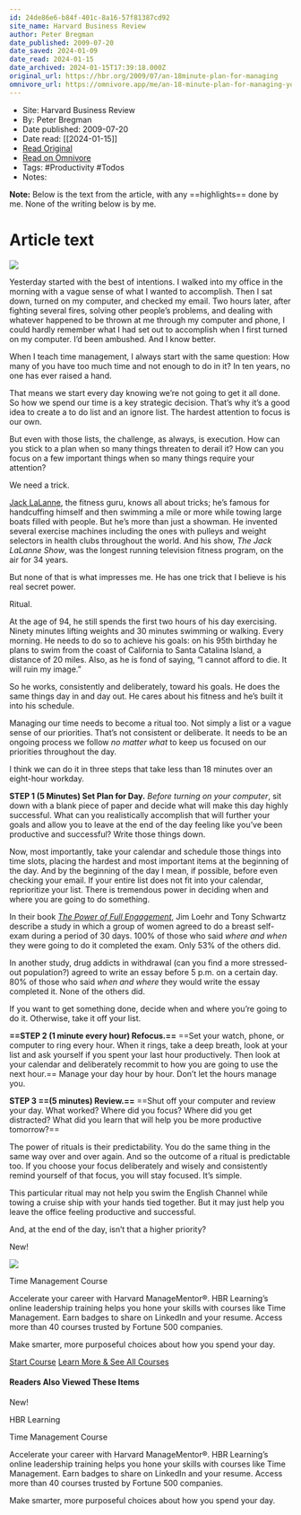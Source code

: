 ```yaml
---
id: 24de86e6-b84f-401c-8a16-57f81387cd92
site_name: Harvard Business Review
author: Peter Bregman
date_published: 2009-07-20
date_saved: 2024-01-09
date_read: 2024-01-15
date_archived: 2024-01-15T17:39:18.000Z
original_url: https://hbr.org/2009/07/an-18minute-plan-for-managing
omnivore_url: https://omnivore.app/me/an-18-minute-plan-for-managing-your-day-18cef30484a
---
```


 - Site: Harvard Business Review
 - By: Peter Bregman
 - Date published: 2009-07-20
 - Date read: [[2024-01-15]]
 - [Read Original](https://hbr.org/2009/07/an-18minute-plan-for-managing)
 - [Read on Omnivore](https://omnivore.app/me/an-18-minute-plan-for-managing-your-day-18cef30484a)
 - Tags:  #Productivity  #Todos 
 - Notes: 

**Note:** Below is the text from the article, with any ==highlights== done by me. None of the writing below is by me.

# Article text
![](https://proxy-prod.omnivore-image-cache.app/0x0,s5ITb-JPNyCfr7YMCo3MxSbclnKE5BRbprvfChcy6RU8/https://hbr.org/resources/images/article_assets/2009/07/MAY15_28_149248355.jpg) 

Yesterday started with the best of intentions. I walked into my office in the morning with a vague sense of what I wanted to accomplish. Then I sat down, turned on my computer, and checked my email. Two hours later, after fighting several fires, solving other people’s problems, and dealing with whatever happened to be thrown at me through my computer and phone, I could hardly remember what I had set out to accomplish when I first turned on my computer. I’d been ambushed. And I know better.

When I teach time management, I always start with the same question: How many of you have too much time and not enough to do in it? In ten years, no one has ever raised a hand.

That means we start every day knowing we’re not going to get it all done. So how we spend our time is a key strategic decision. That’s why it’s a good idea to create a to do list and an ignore list. The hardest attention to focus is our own.

But even with those lists, the challenge, as always, is execution. How can you stick to a plan when so many things threaten to derail it? How can you focus on a few important things when so many things require your attention?

We need a trick.

[Jack LaLanne](http://en.wikipedia.org/wiki/Jack%5FLalanne), the fitness guru, knows all about tricks; he’s famous for handcuffing himself and then swimming a mile or more while towing large boats filled with people. But he’s more than just a showman. He invented several exercise machines including the ones with pulleys and weight selectors in health clubs throughout the world. And his show, _The Jack LaLanne Show_, was the longest running television fitness program, on the air for 34 years.

But none of that is what impresses me. He has one trick that I believe is his real secret power.

Ritual.

At the age of 94, he still spends the first two hours of his day exercising. Ninety minutes lifting weights and 30 minutes swimming or walking. Every morning. He needs to do so to achieve his goals: on his 95th birthday he plans to swim from the coast of California to Santa Catalina Island, a distance of 20 miles. Also, as he is fond of saying, “I cannot afford to die. It will ruin my image.”

So he works, consistently and deliberately, toward his goals. He does the same things day in and day out. He cares about his fitness and he’s built it into his schedule.

Managing our time needs to become a ritual too. Not simply a list or a vague sense of our priorities. That’s not consistent or deliberate. It needs to be an ongoing process we follow _no matter what_ to keep us focused on our priorities throughout the day.

I think we can do it in three steps that take less than 18 minutes over an eight-hour workday.  
  
 **STEP 1 (5 Minutes) Set Plan for Day.** _Before turning on your computer_, sit down with a blank piece of paper and decide what will make this day highly successful. What can you realistically accomplish that will further your goals and allow you to leave at the end of the day feeling like you’ve been productive and successful? Write those things down.

Now, most importantly, take your calendar and schedule those things into time slots, placing the hardest and most important items at the beginning of the day. And by the beginning of the day I mean, if possible, before even checking your email. If your entire list does not fit into your calendar, reprioritize your list. There is tremendous power in deciding when and where you are going to do something.

In their book _[The Power of Full Engagement](http://www.amazon.com/Power-Full-Engagement-Managing-Performance/dp/0743226755/ref=sr%5F1%5F1?ie=UTF8&s=books&qid=1248114667&sr=8-1)_, Jim Loehr and Tony Schwartz describe a study in which a group of women agreed to do a breast self-exam during a period of 30 days. 100% of those who said _where and when_ they were going to do it completed the exam. Only 53% of the others did.

In another study, drug addicts in withdrawal (can you find a more stressed-out population?) agreed to write an essay before 5 p.m. on a certain day. 80% of those who said _when and where_ they would write the essay completed it. None of the others did.

If you want to get something done, decide when and where you’re going to do it. Otherwise, take it off your list.

**==STEP 2 (1 minute every hour) Refocus.==** ==Set your watch, phone, or computer to ring every hour. When it rings, take a deep breath, look at your list and ask yourself if you spent your last hour productively. Then look at your calendar and deliberately recommit to how you are going to use the next hour.== Manage your day hour by hour. Don’t let the hours manage you.

**STEP 3 ==(5 minutes) Review.==**  ==Shut off your computer and review your day. What worked? Where did you focus? Where did you get distracted? What did you learn that will help you be more productive tomorrow?==

The power of rituals is their predictability. You do the same thing in the same way over and over again. And so the outcome of a ritual is predictable too. If you choose your focus deliberately and wisely and consistently remind yourself of that focus, you will stay focused. It’s simple.

This particular ritual may not help you swim the English Channel while towing a cruise ship with your hands tied together. But it may just help you leave the office feeling productive and successful.

And, at the end of the day, isn’t that a higher priority?

New!

![](https://proxy-prod.omnivore-image-cache.app/0x0,sXneWAzBgOST5_7hwM4Ng51jNMDCpvSCSeQYCPca0EMI/https://hbr.org/resources/images/hmm/Course_Illustrations/Time_Management_Course/topic_landing_page_1400.png) 

Time Management Course

Accelerate your career with Harvard ManageMentor®. HBR Learning’s online leadership training helps you hone your skills with courses like Time Management. Earn badges to share on LinkedIn and your resume. Access more than 40 courses trusted by Fortune 500 companies.

Make smarter, more purposeful choices about how you spend your day.

[Start Course](https://hbr.org/api/hmm/link?url=%2Fcontent%2Ftime%5Fmanagement%2Flandingpage.html%3Futm%5Fsource%3Dhbrwebsite%26utm%5Fmedium%3Darticle-tout) [Learn More & See All Courses](https://hbr.org/learning?ab=articlepage%5Fhmm-landing%5Fhmm-tout-rightrail) 

#### Readers Also Viewed These Items

New!

HBR Learning 

Time Management Course

Accelerate your career with Harvard ManageMentor®. HBR Learning’s online leadership training helps you hone your skills with courses like Time Management. Earn badges to share on LinkedIn and your resume. Access more than 40 courses trusted by Fortune 500 companies.

Make smarter, more purposeful choices about how you spend your day.

